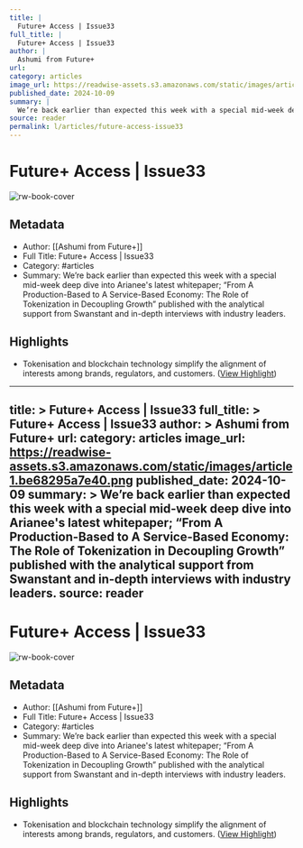 ```yaml
---
title: |
  Future+ Access | Issue33
full_title: |
  Future+ Access | Issue33
author: |
  Ashumi from Future+
url: 
category: articles
image_url: https://readwise-assets.s3.amazonaws.com/static/images/article1.be68295a7e40.png
published_date: 2024-10-09
summary: |
  We’re back earlier than expected this week with a special mid-week deep dive into Arianee's latest whitepaper; “From A Production-Based to A Service-Based Economy: The Role of Tokenization in Decoupling Growth” published with the analytical support from Swanstant and in-depth interviews with industry leaders.
source: reader
permalink: l/articles/future-access-issue33
---
```

# Future+ Access | Issue33

![rw-book-cover](https://readwise-assets.s3.amazonaws.com/static/images/article1.be68295a7e40.png)

## Metadata
- Author: [[Ashumi from Future+]]
- Full Title: Future+ Access | Issue33
- Category: #articles
- Summary: We’re back earlier than expected this week with a special mid-week deep dive into Arianee's latest whitepaper; “From A Production-Based to A Service-Based Economy: The Role of Tokenization in Decoupling Growth” published with the analytical support from Swanstant and in-depth interviews with industry leaders.

## Highlights
- Tokenisation and blockchain technology simplify the alignment of interests among brands, regulators, and customers. ([View Highlight](https://read.readwise.io/read/01ja308ctpedggc4sgq1cbw165))


---
title: >
  Future+ Access | Issue33
full_title: >
  Future+ Access | Issue33
author: >
  Ashumi from Future+
url: 
category: articles
image_url: https://readwise-assets.s3.amazonaws.com/static/images/article1.be68295a7e40.png
published_date: 2024-10-09
summary: >
  We’re back earlier than expected this week with a special mid-week deep dive into Arianee's latest whitepaper; “From A Production-Based to A Service-Based Economy: The Role of Tokenization in Decoupling Growth” published with the analytical support from Swanstant and in-depth interviews with industry leaders.
source: reader
---
# Future+ Access | Issue33

![rw-book-cover](https://readwise-assets.s3.amazonaws.com/static/images/article1.be68295a7e40.png)

## Metadata
- Author: [[Ashumi from Future+]]
- Full Title: Future+ Access | Issue33
- Category: #articles
- Summary: We’re back earlier than expected this week with a special mid-week deep dive into Arianee's latest whitepaper; “From A Production-Based to A Service-Based Economy: The Role of Tokenization in Decoupling Growth” published with the analytical support from Swanstant and in-depth interviews with industry leaders.

## Highlights
- Tokenisation and blockchain technology simplify the alignment of interests among brands, regulators, and customers. ([View Highlight](https://read.readwise.io/read/01ja308ctpedggc4sgq1cbw165))


